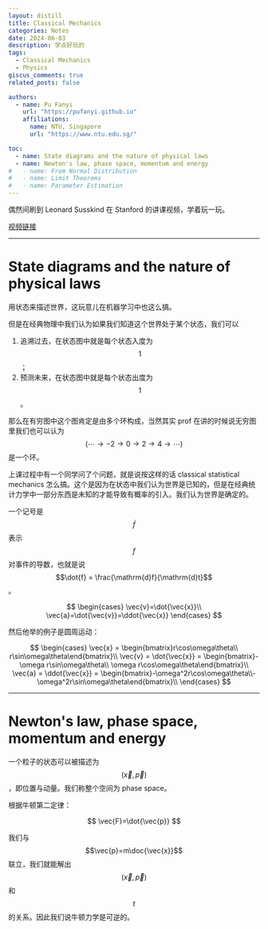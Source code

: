 ```yaml
---
layout: distill
title: Classical Mechanics
categories: Notes
date: 2024-06-03
description: 学点好玩的
tags:
  - Classical Mechanics
  - Physics
giscus_comments: true
related_posts: false

authors:
  - name: Pu Fanyi
    url: "https://pufanyi.github.io"
    affiliations:
      name: NTU, Singapore
      url: "https://www.ntu.edu.sg/"

toc:
  - name: State diagrams and the nature of physical laws
  - name: Newton's law, phase space, momentum and energy
#   - name: From Normal Distribution
#   - name: Limit Theorems
#   - name: Parameter Estimation
---
```


偶然间刷到 Leonard Susskind 在 Stanford 的讲课视频，学着玩一玩。

[视频链接](https://theoreticalminimum.com/courses/classical-mechanics/2011/fall)

---

# State diagrams and the nature of physical laws

用状态来描述世界，这玩意儿在机器学习中也这么搞。

但是在经典物理中我们认为如果我们知道这个世界处于某个状态，我们可以

1. 追溯过去，在状态图中就是每个状态入度为 $$1$$；
2. 预测未来，在状态图中就是每个状态出度为 $$1$$。

那么在有穷图中这个图肯定是由多个环构成，当然其实 prof 在讲的时候说无穷图里我们也可以认为 $$(\cdots\to -2\to 0\to 2\to 4\to\cdots)$$ 是一个环。

上课过程中有一个同学问了个问题，就是说按这样的话 classical statistical mechanics 怎么搞。这个是因为在状态中我们认为世界是已知的，但是在经典统计力学中一部分东西是未知的才能导致有概率的引入。我们认为世界是确定的。

一个记号是 $$\dot{f}$$ 表示 $$f$$ 对事件的导数，也就是说 $$\dot{f} = \frac{\mathrm{d}f}{\mathrm{d}t}$$。

$$
\begin{cases}
\vec{v}=\dot{\vec{x}}\\
\vec{a}=\dot{\vec{v}}=\ddot{\vec{x}}
\end{cases}
$$

然后他举的例子是圆周运动：

$$
\begin{cases}
\vec{x} = \begin{bmatrix}r\cos\omega\theta\\ r\sin\omega\theta\end{bmatrix}\\
\vec{v} = \dot{\vec{x}} = \begin{bmatrix}-\omega r\sin\omega\theta\\ \omega r\cos\omega\theta\end{bmatrix}\\
\vec{a} = \ddot{\vec{x}} = \begin{bmatrix}-\omega^2r\cos\omega\theta\\-\omega^2r\sin\omega\theta\end{bmatrix}\\
\end{cases}
$$

---

# Newton's law, phase space, momentum and energy

一个粒子的状态可以被描述为 $$(\vec{x}, \vec{p})$$，即位置与动量。我们称整个空间为 phase space。

根据牛顿第二定律：

$$
\vec{F}=\dot{\vec{p}}
$$

我们与 $$\vec{p}=m\doc{\vec{x}}$$ 联立，我们就能解出 $$(\vec{x}, \vec{p})$$ 和 $$t$$ 的关系。因此我们说牛顿力学是可逆的。
